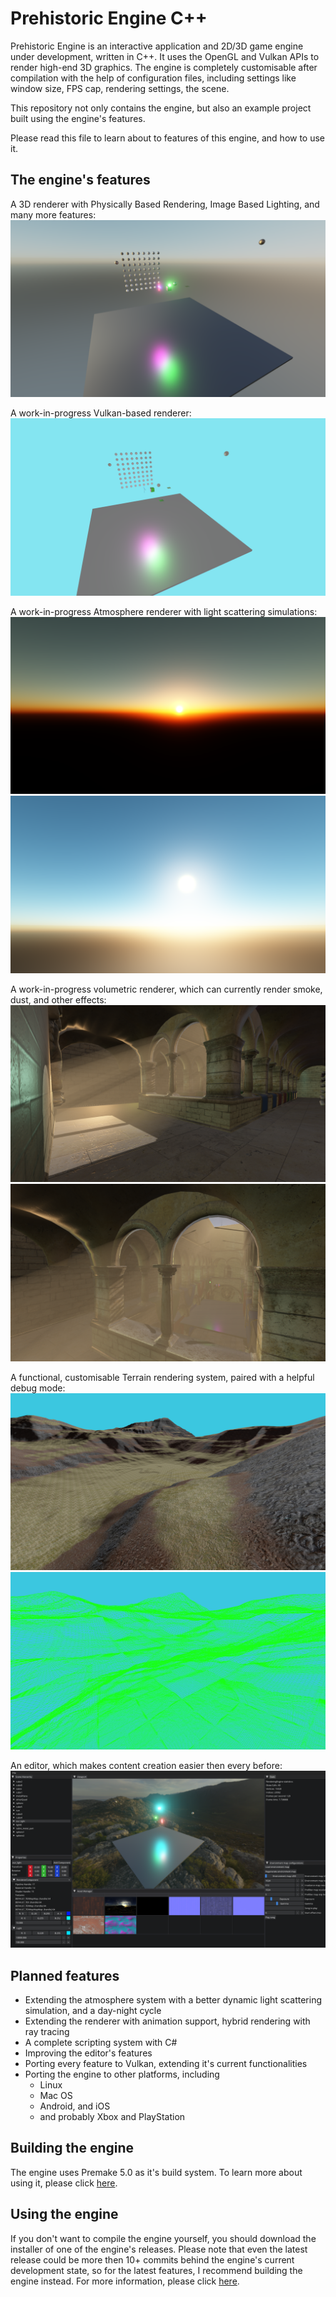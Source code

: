 # Prehistoric Engine C++
Prehistoric Engine is an interactive application and 2D/3D game engine under development, written in C++. It uses the OpenGL and Vulkan APIs to render high-end 3D graphics. 
The engine is completely customisable after compilation with the help of configuration files, including settings like window size, FPS cap, rendering settings, the scene.

This repository not only contains the engine, but also an example project built using the engine's features.

Please read this file to learn about to features of this engine, and how to use it.

## The engine's features

A 3D renderer with Physically Based Rendering, Image Based Lighting, and many more features:
![](/images/opengl.png)

A work-in-progress Vulkan-based renderer:
![](/images/vulkan.png)

A work-in-progress Atmosphere renderer with light scattering simulations:
![](/images/atmosphere_1.png)
![](/images/atmosphere_2.png)

A work-in-progress volumetric renderer, which can currently render smoke, dust, and other effects:
![](/images/smoke_1.png)
![](/images/smoke_2.png)

A functional, customisable Terrain rendering system, paired with a helpful debug mode:
![](/images/terrain.png)
![](/images/terrain_wireframe.png)

An editor, which makes content creation easier then every before:
![](/images/editor.png)

## Planned features

* Extending the atmosphere system with a better dynamic light scattering simulation, and a day-night cycle
* Extending the renderer with animation support, hybrid rendering with ray tracing
* A complete scripting system with C#
* Improving the editor's features
* Porting every feature to Vulkan, extending it's current functionalities
* Porting the engine to other platforms, including
  * Linux
  * Mac OS
  * Android, and iOS
  * and probably Xbox and PlayStation
  
## Building the engine

The engine uses Premake 5.0 as it's build system. To learn more about using it, please click [here](BUILDING.md).

## Using the engine

If you don't want to compile the engine yourself, you should download the installer of one of the engine's releases. Please note that even the latest release could be more then 10+ commits behind the engine's current development state, so for the latest features, I recommend building the engine instead. For more information, please click [here](INSTALLING.md).

